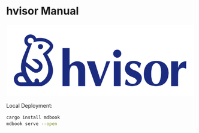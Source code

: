 # hvisor Manual

<p align="center">
    <img src="src/chap01/img/hvisor-logo.svg" alt="hvisor-logo" width="500"><br>
</p>

Local Deployment:

```bash
cargo install mdbook
mdbook serve --open  
```